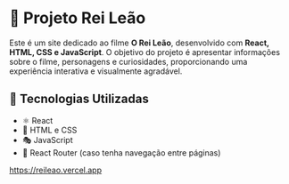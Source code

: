 # 🦁 Projeto Rei Leão  

Este é um site dedicado ao filme **O Rei Leão**, desenvolvido com **React, HTML, CSS e JavaScript**. O objetivo do projeto é apresentar informações sobre o filme, personagens e curiosidades, proporcionando uma experiência interativa e visualmente agradável.

## 🚀 Tecnologias Utilizadas  
- ⚛️ React  
- 🎨 HTML e CSS  
- 🎭 JavaScript  
- 📡 React Router (caso tenha navegação entre páginas)  


https://reileao.vercel.app
